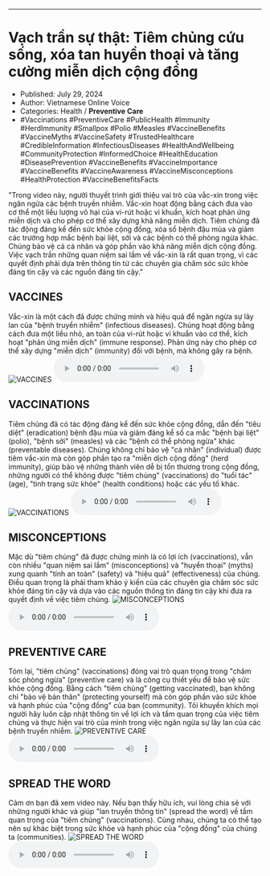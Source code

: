 
---

# Vạch trần sự thật: Tiêm chủng cứu sống, xóa tan huyền thoại và tăng cường miễn dịch cộng đồng

- Published: July 29, 2024
- Author: Vietnamese Online Voice
- Categories: Health / **Preventive Care**
- #Vaccinations #PreventiveCare #PublicHealth #Immunity #HerdImmunity #Smallpox #Polio #Measles #VaccineBenefits #VaccineMyths #VaccineSafety #TrustedHealthcare #CredibleInformation #InfectiousDiseases #HealthAndWellbeing #CommunityProtection #InformedChoice #HealthEducation #DiseasePrevention #VaccineBenefits #VaccineImportance #VaccineBenefits #VaccineAwareness #VaccineMisconceptions #HealthProtection #VaccineBenefitsFacts

"Trong video này, người thuyết trình giới thiệu vai trò của vắc-xin trong việc ngăn ngừa các bệnh truyền nhiễm. Vắc-xin hoạt động bằng cách đưa vào cơ thể một liều lượng vô hại của vi-rút hoặc vi khuẩn, kích hoạt phản ứng miễn dịch và cho phép cơ thể xây dựng khả năng miễn dịch. Tiêm chủng đã tác động đáng kể đến sức khỏe cộng đồng, xóa sổ bệnh đậu mùa và giảm các trường hợp mắc bệnh bại liệt, sởi và các bệnh có thể phòng ngừa khác. Chúng bảo vệ cả cá nhân và góp phần vào khả năng miễn dịch cộng đồng. Việc vạch trần những quan niệm sai lầm về vắc-xin là rất quan trọng, vì các quyết định phải dựa trên thông tin từ các chuyên gia chăm sóc sức khỏe đáng tin cậy và các nguồn đáng tin cậy."


## VACCINES

Vắc-xin là một cách đã được chứng minh và hiệu quả để ngăn ngừa sự lây lan của "bệnh truyền nhiễm" (infectious diseases). Chúng hoạt động bằng cách đưa một liều nhỏ, an toàn của vi-rút hoặc vi khuẩn vào cơ thể, kích hoạt "phản ứng miễn dịch" (immune response). Phản ứng này cho phép cơ thể xây dựng "miễn dịch" (immunity) đối với bệnh, mà không gây ra bệnh.
![VACCINES](https://http-archiver-apis-production-80.schnworks.com/storage/images/transitions/2024-07-29/transition-12186490837-Montserrat-Black-1A237E.jpg)
<audio controls>
    <source src="https://http-archiver-apis-production-80.schnworks.com/storage/storage/audio/file-45067683311.mp3" type="audio/mpeg">
</audio>



## VACCINATIONS

Tiêm chủng đã có tác động đáng kể đến sức khỏe cộng đồng, dẫn đến "tiêu diệt" (eradication) bệnh đậu mùa và giảm đáng kể số ca mắc "bệnh bại liệt" (polio), "bệnh sởi" (measles) và các "bệnh có thể phòng ngừa" khác (preventable diseases). Chúng không chỉ bảo vệ "cá nhân" (individual) được tiêm vắc-xin mà còn góp phần tạo ra "miễn dịch cộng đồng" (herd immunity), giúp bảo vệ những thành viên dễ bị tổn thương trong cộng đồng, những người có thể không được "tiêm chủng" (vaccinations) do "tuổi tác" (age), "tình trạng sức khỏe" (health conditions) hoặc các yếu tố khác.
![VACCINATIONS](https://http-archiver-apis-production-80.schnworks.com/storage/images/transitions/2024-07-29/transition--2393113350-Montserrat-Medium-4A148C.jpg)
<audio controls>
    <source src="https://http-archiver-apis-production-80.schnworks.com/storage/storage/audio/file-68763346756.mp3" type="audio/mpeg">
</audio>



## MISCONCEPTIONS

Mặc dù "tiêm chủng" đã được chứng minh là có lợi ích (vaccinations), vẫn còn nhiều "quan niệm sai lầm" (misconceptions) và "huyền thoại" (myths) xung quanh "tính an toàn" (safety) và "hiệu quả" (effectiveness) của chúng. Điều quan trọng là phải tham khảo ý kiến ​​của các chuyên gia chăm sóc sức khỏe đáng tin cậy và dựa vào các nguồn thông tin đáng tin cậy khi đưa ra quyết định về việc tiêm chủng.
![MISCONCEPTIONS](https://http-archiver-apis-production-80.schnworks.com/storage/images/transitions/2024-07-29/transition--22765574125-Montserrat-ExtraBold-303F9F.jpg)
<audio controls>
    <source src="https://http-archiver-apis-production-80.schnworks.com/storage/storage/audio/file-9902967013.mp3" type="audio/mpeg">
</audio>



## PREVENTIVE CARE

Tóm lại, "tiêm chủng" (vaccinations) đóng vai trò quan trọng trong "chăm sóc phòng ngừa" (preventive care) và là công cụ thiết yếu để bảo vệ sức khỏe cộng đồng. Bằng cách "tiêm chủng" (getting vaccinated), bạn không chỉ "bảo vệ bản thân" (protecting yourself) mà còn góp phần vào sức khỏe và hạnh phúc của "cộng đồng" của bạn (community). Tôi khuyến khích mọi người hãy luôn cập nhật thông tin về lợi ích và tầm quan trọng của việc tiêm chủng và thực hiện vai trò của mình trong việc ngăn ngừa sự lây lan của các bệnh truyền nhiễm.
![PREVENTIVE CARE](https://http-archiver-apis-production-80.schnworks.com/storage/images/transitions/2024-07-29/transition--7782086170-Montserrat-Regular-673AB7.jpg)
<audio controls>
    <source src="https://http-archiver-apis-production-80.schnworks.com/storage/storage/audio/file-46815974392.mp3" type="audio/mpeg">
</audio>



## SPREAD THE WORD

Cảm ơn bạn đã xem video này. Nếu bạn thấy hữu ích, vui lòng chia sẻ với những người khác và giúp "lan truyền thông tin" (spread the word) về tầm quan trọng của "tiêm chủng" (vaccinations). Cùng nhau, chúng ta có thể tạo nên sự khác biệt trong sức khỏe và hạnh phúc của "cộng đồng" của chúng ta (communities).
![SPREAD THE WORD](https://http-archiver-apis-production-80.schnworks.com/storage/images/transitions/2024-07-29/transition--10200352001-Montserrat-Bold-1A237E.jpg)
<audio controls>
    <source src="https://http-archiver-apis-production-80.schnworks.com/storage/storage/audio/file-16348080954.mp3" type="audio/mpeg">
</audio>

